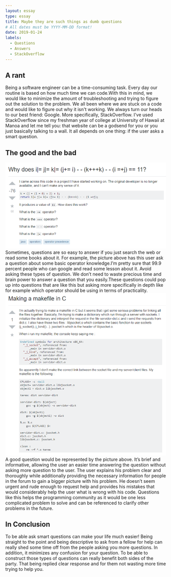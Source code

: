 ```yaml
---
layout: essay
type: essay
title: Maybe they are such things as dumb questions
# All dates must be YYYY-MM-DD format!
date: 2019-01-24
labels:
  - Questions
  - Answers
  - StackOverflow
---
```


## A rant
Being a software engineer can be a time-consuming task. Every day our routine is based on how much time we can code.With this in mind, we would like to minimize the amount of troubleshooting and trying to figure out the solution to the problem. We all been where we are stuck on a code and would like to figure out why it isn't working. We always turn our heads to our best friend: Google. More specifically, StackOverflow. I've used StackOverflow since my freshman year of college at University of Hawaii at Manoa and let me tell you: that website can be a godsend for you or you just basically talking to a wall. It all depends on one thing: if the user asks a smart question.

## The good and the bad
<img class="ui  floated image" src="../images/bad.PNG">
Sometimes, questions are so easy to answer if you just search the web or read some books about it. For example, the picture above has this user ask a question about some basic operator knowledge.I’m pretty sure that 99.9 percent people who can google and read some lesson about it. Avoid asking these types of question. We don’t need to waste precious time and brain power to answer a question that you easily.These questions could pop up into questions that are like this but asking more specifically in depth like for example which operator should be using in terms of practicality. 
<img class="ui  floated image" src="../images/good.PNG">
A good question would be represented by the picture above. It’s brief and informative, allowing the user an easier time answering the question without asking more question to the user. The user explains his problem clear and thoroughly while additionally providing the necessary information for people in the forum to gain a bigger picture with his problem. He doesn’t seem urgent and rude enough to request help and provides his mistakes that would considerably help the user what is wrong with his code. Questions like this helps the programming community as it would be one less complicated problem to solve and can be referenced to clarify other problems in the future. 

## In Conclusion
To be able ask smart questions can make your life much easier! Being straight to the point and being descriptive to ask from a fellow for help can really shed some time off from the people asking you more questions. In addition, it minimizes any confusion for your question. To be able to construct those types of questions can really benefit both sides of the party. That being replied clear response and for them not wasting more time trying to help you.

